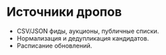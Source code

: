 # Источники дропов

- CSV/JSON фиды, аукционы, публичные списки.
- Нормализация и дедупликация кандидатов.
- Расписание обновлений.
